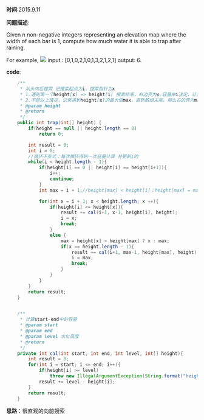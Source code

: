 **时间**:2015.9.11

**问题描述**:

Given n non-negative integers representing an elevation map where the width of each bar is 1, compute how much water it is able to trap after raining.

For example,
![](http://www.leetcode.com/wp-content/uploads/2012/08/rainwatertrap.png)
input : [0,1,0,2,1,0,1,3,2,1,2,1]
output: 6.

**code**:
```java
    /**
     * 从头向后搜索 记搜索起点为i，搜索指针为x
     * 1.遇到第一个height[x] => height[i] 搜索结束，右边界为x,容量由i决定，计算容量并更新i
     * 2.不是以上情况，记录遇到height[x]的最大值max，直到数组末尾。那么右边界为max的索引，容量由max决定，计算容量，更新i=pos of max
     * @param height
     * @return
     */
    public int trap(int[] height) {
        if(height == null || height.length == 0)
            return 0;

        int result = 0;
        int i = 0;
        //循环不变式：每次循环得到一次容量计算 并更新i的
        while(i < height.length - 1){
            if(height[i] == 0 || height[i] == height[i+1]){
                i++;
                continue;
            }
            int max = i + 1;//height[max] < height[i]；height[max] = max(height[x])

            for(int x = i + 1; x < height.length; x ++){
                if(height[i] <= height[x]){
                    result += cal(i+1, x-1, height[i], height);
                    i = x;
                    break;
                }
                else {
                    max = height[x] > height[max] ? x : max;
                    if(x == height.length - 1){
                        result += cal(i+1, max-1, height[max], height);
                        i = max;
                        break;
                    }
                }
            }
        }
        return result;
    }


    /**
     * 计算start~end中的容量
     * @param start
     * @param end
     * @param level 水位高度
     * @return
     */
    private int cal(int start, int end, int level, int[] height){
        int result = 0;
        for(int i = start; i <= end; i++){
            if(height[i] >= level)
                throw new IllegalArgumentException(String.format("height[%d] = %d", i, height[i]));
            result += level - height[i];
        }
        return result;
    }

```
**思路**：很直观的向前搜索
